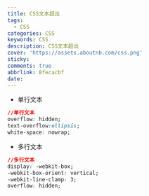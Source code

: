 ```yaml
---
title: CSS文本超出
tags:
  - CSS
categories: CSS
keywords: CSS
description: CSS文本超出
cover: 'https://assets.aboutnb.com/css.png'
sticky: 
comments: true
abbrlink: 8fecacbf
date:
---
```



*  单行文本
```css
//单行文本
overflow: hidden;
text-overflow:ellipsis;
white-space: nowrap;
```
*  多行文本
```css
//多行文本
display: -webkit-box;
-webkit-box-orient: vertical;
-webkit-line-clamp: 3;
overflow: hidden;
```